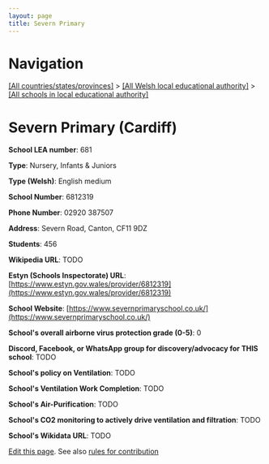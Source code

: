 ```yaml
---
layout: page
title: Severn Primary
---
```

# Navigation

[[All countries/states/provinces]](../../..) > [[All Welsh local educational authority]](../..) > [[All schools in local educational authority]](..)

# Severn Primary (Cardiff)

**School LEA number**: 681

**Type**: Nursery, Infants & Juniors

**Type (Welsh)**: English medium

**School Number**: 6812319

**Phone Number**: 02920 387507

**Address**: Severn Road, Canton, CF11 9DZ

**Students**: 456

**Wikipedia URL**: TODO

**Estyn (Schools Inspectorate) URL**: [https://www.estyn.gov.wales/provider/6812319](https://www.estyn.gov.wales/provider/6812319)

**School Website**: [https://www.severnprimaryschool.co.uk/](https://www.severnprimaryschool.co.uk/)

**School's overall airborne virus protection grade (0-5)**: 0

**Discord, Facebook, or WhatsApp group for discovery/advocacy for THIS school**: TODO

**School's policy on Ventilation**: TODO

**School's Ventilation Work Completion**: TODO

**School's Air-Purification**: TODO

**School's CO2 monitoring to actively drive ventilation and filtration**: TODO

**School's Wikidata URL**: TODO




[Edit this page](https://github.com/ventilate-schools/Wales/edit/prif/./Cardiff/Severn_Primary.md). See also [rules for contribution](../../../contribution-rules/)